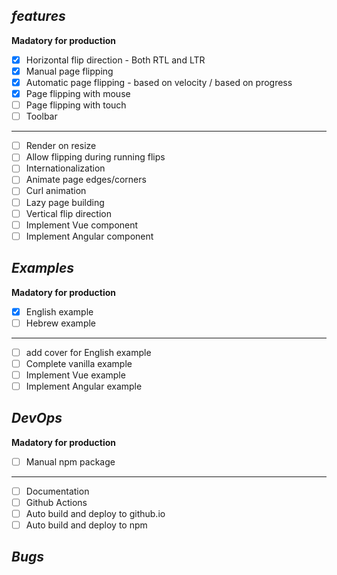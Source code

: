 
*features*
--------------------------------------------------
**Madatory for production**
- [x] Horizontal flip direction - Both RTL and LTR
- [x] Manual page flipping
- [x] Automatic page flipping - based on velocity / based on progress
- [x] Page flipping with mouse
- [ ] Page flipping with touch
- [ ] Toolbar
--------------------------------------------------
- [ ] Render on resize
- [ ] Allow flipping during running flips
- [ ] Internationalization
- [ ] Animate page edges/corners
- [ ] Curl animation
- [ ] Lazy page building
- [ ] Vertical flip direction
- [ ] Implement Vue component
- [ ] Implement Angular component

*Examples*
--------------------------------------------------
**Madatory for production**
- [x] English example
- [ ] Hebrew example
--------------------------------------------------
- [ ] add cover for English example
- [ ] Complete vanilla example
- [ ] Implement Vue example
- [ ] Implement Angular example

*DevOps*
--------------------------------------------------
**Madatory for production**
- [ ] Manual npm package
--------------------------------------------------
- [ ] Documentation
- [ ] Github Actions
- [ ] Auto build and deploy to github.io
- [ ] Auto build and deploy to npm

*Bugs*
--------------------------------------------------